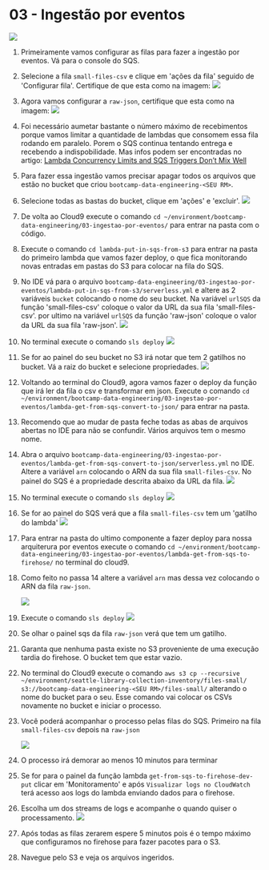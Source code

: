 # 03 - Ingestão por eventos

![](img/events-arch.png)

1. Primeiramente vamos configurar as filas para fazer a ingestão por eventos. Vá para o console do SQS.
2. Selecione a fila `small-files-csv` e clique em 'ações da fila' seguido de 'Configurar fila'. Certifique de que esta como na imagem:
   ![](img/sqs1.png)
3. Agora vamos configurar a `raw-json`, certifique que esta como na imagem:
   ![](img/sqs2.png)
4. Foi necessário aumetar bastante o número máximo de recebimentos porque vamos limitar a quantidade de lambdas que consomem essa fila rodando em paralelo. Porem o SQS continua tentando entrega e recebendo a indispobilidade. Mas infos podem ser encontradas no artigo: [Lambda Concurrency Limits and SQS Triggers Don’t Mix Well](https://medium.com/@zaccharles/lambda-concurrency-limits-and-sqs-triggers-dont-mix-well-sometimes-eb23d90122e0)
5. Para fazer essa ingestão vamos precisar apagar todos os arquivos que estão no bucket que criou `bootcamp-data-engineering-<SEU RM>`.
6. Selecione todas as bastas do bucket, clique em 'ações' e 'excluir'.
   ![](img/s3-1.png)
7. De volta ao Cloud9 execute o comando `cd ~/environment/bootcamp-data-engineering/03-ingestao-por-eventos/` para entrar na pasta com o código.
8. Execute o comando `cd lambda-put-in-sqs-from-s3` para entrar na pasta do primeiro lambda que vamos fazer deploy, o que fica monitorando novas entradas em pastas do S3 para colocar na fila do SQS.
9. No IDE vá para o arquivo `bootcamp-data-engineering/03-ingestao-por-eventos/lambda-put-in-sqs-from-s3/serverless.yml` e altere as 2 variáveis `bucket` colocando o nome do seu bucket. Na variável `urlSQS` da função 'small-files-csv' coloque o valor da URL da sua fila 'small-files-csv'. por ultimo na variável `urlSQS` da função 'raw-json' coloque o valor da URL da sua fila 'raw-json'.
    ![](img/ide1.png)
10. No terminal execute o comando `sls deploy`
    ![](img/sls1.png)
11. Se for ao painel do seu bucket no S3 irá notar que tem 2 gatilhos no bucket. Vá a raiz do bucket e selecione propriedades. 
    ![](img/s3-2.png)
12. Voltando ao terminal do Cloud9, agora vamos fazer o deploy da função que irá ler da fila o csv e transformar em json. Execute o comando `cd ~/environment/bootcamp-data-engineering/03-ingestao-por-eventos/lambda-get-from-sqs-convert-to-json/` para entrar na pasta.
13. Recomendo que ao mudar de pasta feche todas as abas de arquivos abertas no IDE para não se confundir. Vários arquivos tem o mesmo nome.
14. Abra o arquivo `bootcamp-data-engineering/03-ingestao-por-eventos/lambda-get-from-sqs-convert-to-json/serverless.yml` no IDE. Altere a variável `arn` colocando o ARN da sua fila `small-files-csv`. No painel do SQS é a propriedade descrita abaixo da URL da fila.
    ![](img/ide2.png)
15. No terminal execute o comando `sls deploy`
    ![](img/sls2.png)
16. Se for ao painel do SQS verá que a fila `small-files-csv` tem um 'gatilho do lambda'
    ![](img/sqs3.png)
17. Para entrar na pasta do ultimo componente a fazer deploy para nossa arquiterura por eventos execute o comando `cd ~/environment/bootcamp-data-engineering/03-ingestao-por-eventos/lambda-get-from-sqs-to-firehose/` no terminal do cloud9.
18. Como feito no passa 14 altere a variável `arn` mas dessa vez colocando o ARN da fila `raw-json`.
    
    ![](img/ide3.png)
19. Execute o comando `sls deploy`
    ![](img/sls3.png)
20. Se olhar o painel sqs da fila `raw-json` verá que tem um gatilho.
21. Garanta que nenhuma pasta existe no S3 proveniente de uma execução tardia do firehose. O bucket tem que estar vazio.
22. No terminal do Cloud9 execute o comando `aws s3 cp --recursive ~/environment/seattle-library-collection-inventory/files-small/ s3://bootcamp-data-engineering-<SEU RM>/files-small/` alterando o nome do bucket para o seu. Esse comando vai colocar os CSVs novamente no bucket e iniciar o processo.
23. Você poderá acompanhar o processo pelas filas do SQS. Primeiro na fila `small-files-csv` depois na `raw-json`
    
    ![](img/sqs4.png)
24. O processo irá demorar ao menos 10 minutos para terminar
25. Se for para o painel da função lambda `get-from-sqs-to-firehose-dev-put` clicar em 'Monitoramento' e após `Visualizar logs no CloudWatch` terá acesso aos logs do lambda enviando dados para o firehose.
26. Escolha um dos streams de logs e acompanhe o quando quiser o processamento.
    ![](img/cw1.png)

27. Após todas as filas zerarem espere 5 minutos pois é o tempo máximo que configuramos no firehose para fazer pacotes para o S3.
28. Navegue pelo S3 e veja os arquivos ingeridos.
